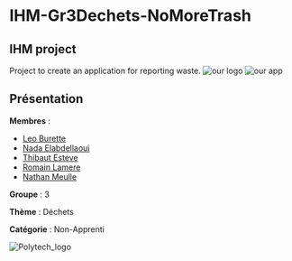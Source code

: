 # IHM-Gr3Dechets-NoMoreTrash
## IHM project
Project to create an application for reporting waste.
![our logo](https://github.com/RomainLamere/IHM-Gr3Dechets-NoMoreTrash/blob/master/logo%26app.jpeg)
![our app](https://github.com/RomainLamere/IHM-Gr3Dechets-NoMoreTrash/blob/master/preview.jpeg)



## Présentation

**Membres** : 
- [Leo Burette](https://github.com/LeoBurette)
- [Nada Elabdellaoui](https://github.com/Nadaelabdellaoui20)
- [Thibaut Esteve](https://github.com/Thibaut-Esteve)
- [Romain Lamere](https://github.com/RomainLamere)
- [Nathan Meulle](https://github.com/NathanMeulle)

**Groupe** : 3

**Thème** : Déchets

**Catégorie** : Non-Apprenti



![Polytech_logo](http://unice.fr/polytechnice/fr/contenus-riches/images/logos/logo-uns-pns)

